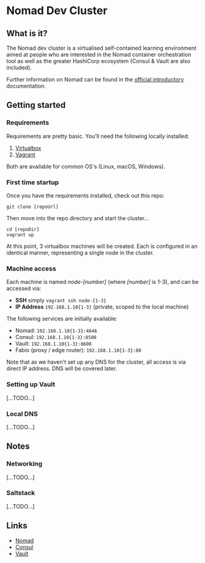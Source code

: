 # Nomad Dev Cluster

## What is it?

The Nomad dev cluster is a virtualised self-contained learning environment aimed at people who are interested in the Nomad container orchestration tool as well as the greater HashiCorp ecosystem (Consul & Vault are also included).

Further information on Nomad can be found in the [official introductory](https://www.nomadproject.io/intro/index.html) documentation.

## Getting started

### Requirements

Requirements are pretty basic. You'll need the following locally installed:

1) [Virtualbox](https://www.virtualbox.org/)
2) [Vagrant](https://www.vagrantup.com/)

Both are available for common OS's (Linux, macOS, Windows).

### First time startup

Once you have the requirements installed, check out this repo:

```
git clone [repoUrl]
```

Then move into the repo directory and start the cluster...

```
cd [repoDir]
vagrant up
```

At this point, 3 virtualbox machines will be created. Each is configured in an identical manner, representing a single node in the cluster. 

### Machine access

Each machine is named _node-[number]_ (where _[number]_ is 1-3), and can be accessed via:

- __SSH__ simply `vagrant ssh node-{1-3}`
- __IP Address__ `192.168.1.10{1-3}` (private, scoped to the local machine)

The following services are initially available:

- Nomad: `192.168.1.10{1-3}:4646`
- Consul: `192.168.1.10{1-3}:8500`
- Vault: `192.168.1.10{1-3}:8600`
- Fabio (proxy / edge router): `192.168.1.10{1-3}:80`

Note that as we haven't set up any DNS for the cluster, all access is via direct IP address. DNS will be covered later.

### Setting up Vault

[...TODO...]

### Local DNS

[...TODO...]

## Notes

### Networking

[...TODO...]

### Saltstack

[...TODO...]

## Links

- [Nomad](https://www.nomadproject.io/)
- [Consul](https://www.consul.io/)
- [Vault](https://www.vaultproject.io/)
